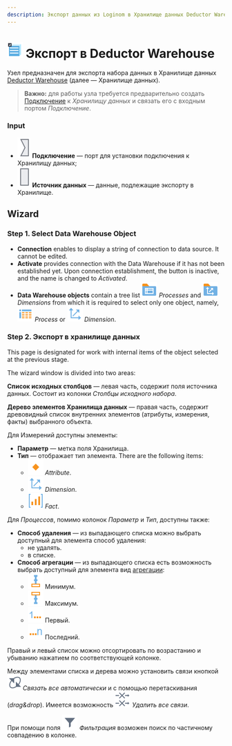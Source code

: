 ```yaml
---
description: Экспорт данных из Loginom в Хранилище данных Deductor Warehouse. Мастер настройки.
---
```

# ![ ](./../../images/icons/common/data-sources/wh-datawarehouse-export_default.svg) Экспорт в Deductor Warehouse

Узел предназначен для экспорта набора данных в Хранилище данных [Deductor Warehouse](./../../data-format/data-warehouse.md) (далее — Хранилище данных).

> **Важно:** для работы узла требуется предварительно создать [Подключение](./../connections/README.md) к *Хранилищу данных* и связать его с входным портом *Подключение*.

### Input

* ![ ](./../../images/icons/app/node/ports/inputs/link_inactive.svg) **Подключение** — порт для установки подключения к Хранилищу данных;
* ![ ](./../../images/icons/app/node/ports/inputs/table_inactive.svg) **Источник данных** — данные, подлежащие экспорту в Хранилище.

## Wizard

### Step 1. Select Data Warehouse Object

* **Connection** enables to display a string of connection to data source. It cannot be edited.
* **Activate** provides connection with the Data Warehouse if it has not been established yet. Upon connection establishment, the button is inactive, and the name is changed to *Activated*.
* **Data Warehouse objects** contain a tree list ![Processes](./../../images/icons/imports/dwh/data-warehouse/fact-tables-folder_default.svg) *Processes* and ![Dimensions](./../../images/icons/imports/dwh/data-warehouse/dimensions-folder_default.svg) *Dimensions* from which it is required to select only one object, namely,![Process](./../../images/icons/imports/dwh/data-warehouse/fact-table_default.svg) *Process* or ![Dimension](./../../images/icons/imports/dwh/data-warehouse/dimension_default.svg) *Dimension*.

### Step 2. Экспорт в хранилище данных

This page is designated for work with internal items of the object selected at the previous stage.

The wizard window is divided into two areas:

**Список исходных столбцов** — левая часть, содержит поля источника данных. Состоит из колонки *Столбцы исходного набора*.

**Дерево элементов Хранилища данных** — правая часть, содержит древовидный список внутренних элементов (атрибуты, измерения, факты) выбранного объекта.

Для Измерений доступны элементы:

* **Параметр** — метка поля Хранилища.
* **Тип** — отображает тип элемента. There are the following items:
   * ![Attribute](./../../images/icons/imports/dwh/data-warehouse/attribute_default.svg) *Attribute*.
   * ![Dimension](./../../images/icons/imports/dwh/data-warehouse/dimension_default.svg) *Dimension*.
   * ![Fact](./../../images/icons/imports/dwh/data-warehouse/fact_default.svg) *Fact*.


Для *Процессов*, помимо колонок *Параметр* и *Тип*, доступны также:

* **Способ удаления** — из выпадающего списка можно выбрать доступный для элемента способ удаления:
   * не удалять.
   * в списке.
* **Способ агрегации** — из выпадающего списка есть возможность выбрать доступный для элемента вид [агрегации](./../../processors/func/aggregation-functions.md):
   * ![](./../../images/icons/common/aggregations/factor-min_default.svg) Минимум.
   * ![](./../../images/icons/common/aggregations/factor-max_default.svg) Максимум.
   * ![](./../../images/icons/common/aggregations/factor-stat-first_default.svg) Первый.
   * ![](./../../images/icons/common/aggregations/factor-stat-last_default.svg) Последний.

Правый и левый список можно отсортировать по возрастанию и убыванию нажатием по соответствующей колонке.

Между элементами списка и дерева можно установить связи кнопкой ![ ](./../../images/icons/common/toolbar-controls/toolbar-controls_18x18_auto-connect_default.svg)*Связать все автоматически* и с помощью перетаскивания (*drag&drop*).
Имеется возможность ![ ](./../../images/icons/common/toolbar-controls/remove-all-links_default.svg) *Удалить все связи*.

При помощи поля ![фильтр](./../../images/icons/common/toolbar-controls/filter_default.svg) *Фильтрация* возможен поиск по частичному совпадению в колонке.



